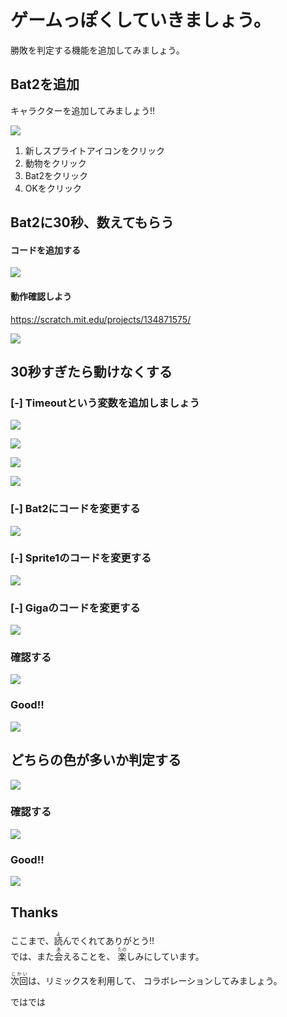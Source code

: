 

# ゲームっぽくしていきましょう。
勝敗を判定する機能を追加してみましょう。



## Bat2を追加
キャラクターを追加してみましょう!!

![](v001.png)
1. 新しスプライトアイコンをクリック
2. 動物をクリック
3. Bat2をクリック
4. OKをクリック

## Bat2に30秒、数えてもらう
#### コードを追加する
![](v002.png)


#### 動作確認しよう
https://scratch.mit.edu/projects/134871575/

![](v003.png)


## 30秒すぎたら動けなくする
###  [-] Timeoutという変数を追加しましょう
![](v101.png)

![](v102.png)

![](v103.png)

![](v104.png)

### [-] Bat2にコードを変更する
![](v201.png)

### [-] Sprite1のコードを変更する
![](v202.png)

### [-] Gigaのコードを変更する
![](v203.png)

### 確認する
![](v204.png)

### Good!!
![](good.png)


## どちらの色が多いか判定する
![](v303.png)



### 確認する
![](v304.png)


### Good!!
![](good.png)


## Thanks

<div>
ここまで、<ruby>読<rt>よ</rt></ruby>んでくれてありがとう!!
</div>
<div>
では、また<ruby>会<rt>あ</rt></ruby>えることを、
<ruby>楽<rt>たの</rt></ruby>しみにしています。
</div>

<ruby>次回<rt>じかい</rt><ruby>は、リミックスを利用して、
コラボレーションしてみましょう。

<div>
ではでは
</div>









　
